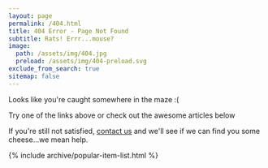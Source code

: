 ```yaml
---
layout: page
permalink: /404.html
title: 404 Error - Page Not Found
subtitle: Rats! Errr...mouse?
image:
  path: /assets/img/404.jpg
  preload: /assets/img/404-preload.svg
exclude_from_search: true
sitemap: false
---
```


Looks like you're caught somewhere in the maze :(

Try one of the links above or check out the awesome articles below

If you're still not satisfied, <a href="/work-with-us/">contact us</a> and we'll see if we can find you some cheese...we mean help.

{% include archive/popular-item-list.html %}

